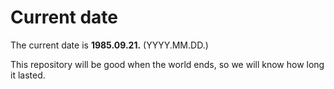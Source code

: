 # Current date

The current date is **1985.09.21.** (YYYY.MM.DD.)

This repository will be good when the world ends, so we will know how long it lasted.
